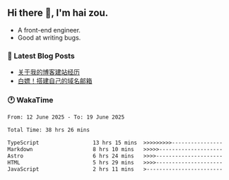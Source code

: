 ## Hi there 👋, I'm hai zou.

- A front-end engineer.
- Good at writing bugs.

### 📖 Latest Blog Posts
<!-- BLOG-POST-LIST:START -->
- [关于我的博客建站经历](https://www.izou.top/2025/01/blog-site-build/)
- [白嫖！搭建自己的域名邮箱](https://www.izou.top/2025/01/domain-mail/)
<!-- BLOG-POST-LIST:END -->

### 🕐 WakaTime
<!--START_SECTION:waka-->

```txt
From: 12 June 2025 - To: 19 June 2025

Total Time: 38 hrs 26 mins

TypeScript                 13 hrs 15 mins  >>>>>>>>>----------------   34.42 %
Markdown                   8 hrs 10 mins   >>>>>--------------------   21.21 %
Astro                      6 hrs 24 mins   >>>>---------------------   16.63 %
HTML                       5 hrs 29 mins   >>>>---------------------   14.24 %
JavaScript                 2 hrs 11 mins   >------------------------   05.67 %
```

<!--END_SECTION:waka-->
